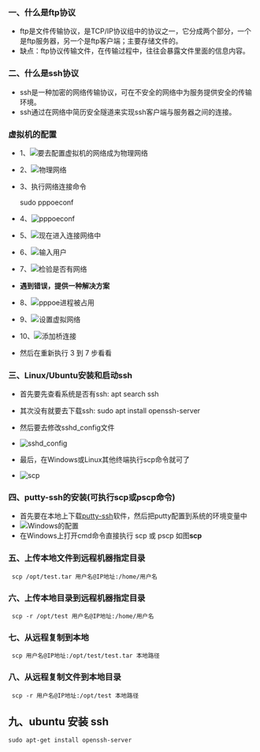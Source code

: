 ### 一、什么是ftp协议
- ftp是文件传输协议，是TCP/IP协议组中的协议之一，它分成两个部分，一个是ftp服务器，另一个是ftp客户端；主要存储文件的。
- 缺点：ftp协议传输文件，在传输过程中，往往会暴露文件里面的信息内容。
   
### 二、什么是ssh协议
- ssh是一种加密的网络传输协议，可在不安全的网络中为服务提供安全的传输环境。
- ssh通过在网络中简历安全隧道来实现ssh客户端与服务器之间的连接。
### 虚拟机的配置
- 1、![要去配置虚拟机的网络成为物理网络](img/1-1.png)

- 2、![物理网络](img/1-2.png)

- 3、执行网络连接命令 
	
	sudo pppoeconf

- 4、![pppoeconf](img/1-3.png)

- 5、![现在进入连接网络中](img/1-4.png)

- 6、![输入用户](img/1-5.png)

- 7、![检验是否有网络](img/1-6.png)

- **遇到错误，提供一种解决方案**

- 8、![pppoe进程被占用](img/2.png)

- 9、![设置虚拟网络](img/1-7.png)

- 10、![添加桥连接](img/2-2.png)

-  然后在重新执行 3 到 7 步看看


  
### 三、Linux/Ubuntu安装和启动ssh

- 首先要先查看系统是否有ssh:  apt search ssh

- 其次没有就要去下载ssh: sudo apt install openssh-server

- 然后要去修改sshd_config文件

- ![sshd_config](img/1.png)

- 最后，在Windows或Linux其他终端执行scp命令就可了

- ![scp](img/2.png)
   
### 四、putty-ssh的安装(可执行scp或pscp命令)
- 首先要在本地上下载[putty-ssh](https://www.chiark.greenend.org.uk/~sgtatham/putty/latest.html)软件，然后把putty配置到系统的环境变量中
- ![Windows的配置](img/3.png)
- 在Windows上打开cmd命令直接执行 scp 或 pscp 如图**scp**
   
### 五、上传本地文件到远程机器指定目录

	 scp /opt/test.tar 用户名@IP地址:/home/用户名

### 六、上传本地目录到远程机器指定目录

	 scp -r /opt/test 用户名@IP地址:/home/用户名

### 七、从远程复制到本地

	 scp 用户名@IP地址:/opt/test/test.tar 本地路径

### 八、从远程复制文件到本地目录

	 scp -r 用户名@IP地址:/opt/test 本地路径

## 九、ubuntu 安装 ssh

	sudo apt-get install openssh-server

